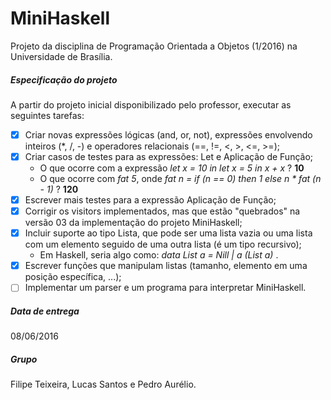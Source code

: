 MiniHaskell
==========
Projeto da disciplina de Programação Orientada a Objetos (1/2016) na Universidade de Brasília.

##### Especificação do projeto
A partir do projeto inicial disponibilizado pelo professor, executar as seguintes tarefas:
- [X] Criar novas expressões lógicas (and, or, not), expressões envolvendo inteiros (*, /, -) e operadores relacionais (==, !=, <, >, <=, >=);
- [X] Criar casos de testes para as expressões: Let e Aplicação de Função;
  * O que ocorre com a expressão *let x = 10 in let x = 5 in x + x* ? **10**
  * O que ocorre com *fat 5*, onde *fat n = if (n == 0) then 1 else n * fat (n - 1)* ? **120**
- [X] Escrever mais testes para a expressão Aplicação de Função;
- [X] Corrigir os visitors implementados, mas que estão "quebrados" na versão 03 da implementação do projeto MiniHaskell;
- [X] Incluir suporte ao tipo Lista, que pode ser uma lista vazia ou uma lista com um elemento seguido de uma outra lista (é um tipo recursivo); 
  * Em Haskell, seria algo como: *data List a = Nill | a (List a)* .
- [X] Escrever funções que manipulam listas (tamanho, elemento em uma posição específica, ...);
- [ ] Implementar um parser e um programa para interpretar MiniHaskell.

##### Data de entrega
08/06/2016

##### Grupo
Filipe Teixeira, Lucas Santos e Pedro Aurélio.
